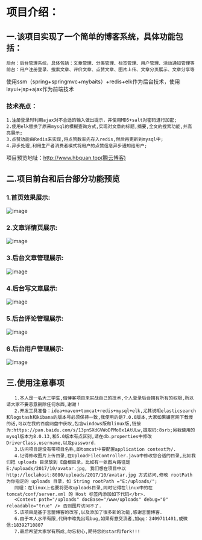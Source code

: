 # 项目介绍：
  ## 一.该项目实现了一个简单的博客系统，具体功能包括：
    后台：后台管理系统，具体包括：文章管理、分类管理、标签管理、用户管理、活动通知管理等
    前台：用户注册登录、搜索文章、评价文章、点赞文章、图片上传、文章分页展示、文章分享等
  使用ssm（spring+springmvc+mybaits）+redis+elk作为后台技术，使用layui+jsp+ajax作为前端技术
  ### 技术亮点：
    1.注册登录时利用ajax对不合适的输入做出提示，并使用MD5+salt对密码进行加密;
    2.使用elk替换了原来mysql的模糊查询方式,实现对文章的标题,摘要,全文的搜索功能,并高亮展示;
    3.点赞功能由Redis来实现,将点赞数率先存入redis,然后再更新到mysql中;
    4.异步处理,利用生产者消费者模式将用户的点赞信息异步通知给用户;
    
  项目预览地址：http://www.hbquan.top(腾云博客)
  ## 二.项目前台和后台部分功能预览
  ### 1.首页效果展示:
  ![image](https://github.com/ProgramMonkeyquan/wolfblog/blob/master/img/QQ_20200706114610.png)
  ### 2.文章详情页展示:
  ![image](https://github.com/ProgramMonkeyquan/wolfblog/blob/master/img/QQ_20200706114741.png)
  ### 3.后台文章管理展示:
  ![image](https://github.com/ProgramMonkeyquan/wolfblog/blob/master/img/QQ_20200706114923.png)
  ### 4.后台写文章展示:
  ![image](https://github.com/ProgramMonkeyquan/wolfblog/blob/master/img/QQ_20200706115018.png)
  ### 5.后台评论管理展示:
  ![image](https://github.com/ProgramMonkeyquan/wolfblog/blob/master/img/QQ_20200706115103.png)
  ### 6.后台用户管理展示:
  ![image](https://github.com/ProgramMonkeyquan/wolfblog/blob/master/img/QQ_20200706115143.png)
  ## 三.使用注意事项
  
       1.本人是一名大三学生,借博客项目来实战自己的技术,个人登录后会拥有所有的权限,所以请大家不要恶意删除任何东西,谢谢！
       2.开发工具准备：idea+maven+tomcat+redis+mysql+elk,尤其说明elasticsearch和logstash和kibana的版本号必须保持一致,我使用的是7.0.0版本,大家如果嫌官网下载慢的话,可以在我的百度网盘中获取,包含windows版和linux版,链接为:https://pan.baidu.com/s/13pnSXdGVWoDPMo0x1AtULw,提取码:8srb;另我使用的mysql版本为8.0.13,和5.0版本有点区别,请在db.properties中修改DriverClass,username,以及password.
       3.访问项目是没有带项目名称,即tomcat中要配置application context为/.
       4.记得修改图片上传目录,在UploadFileController.java中修改您合适的目录,比如我们把 uploads 目录放到 E盘根目录，比如有一张图片路径是 E:/uploads/2017/10/avatar.jpg, 我们想在项目中以 http://loclahost:8080/uploads/2017/10/avatar.jpg 方式访问,修改 rootPath 为你指定的 uploads 目录，如 String rootPath ="E:/uploads/";
       同理：在linux上也要将更改uploads目录,同时记得在linux中的在 tomcat/conf/server.xml 的 Host 标签内添加如下代码</br>.
       <Context path="/uploads" docBase="/www/uploads" debug="0" reloadable="true" /> 否则图片访问不了.
       5.该项目是基于言曌博客的改写,以及添加了很多新的功能,感谢言曌博客.
       6.由于本人水平有限,代码中难免出现bug,如果有意交流者,加qq：2409711401,或微信:18392710807
       7.最后希望大家学有所成,勿忘初心,期待您的star和fork!!!
       
  
  
  
  
  
	
